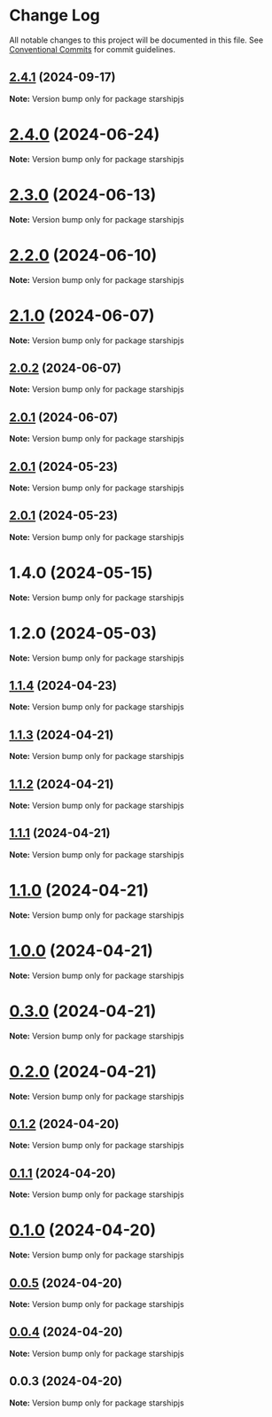 # Change Log

All notable changes to this project will be documented in this file.
See [Conventional Commits](https://conventionalcommits.org) for commit guidelines.

## [2.4.1](https://github.com/cosmology-tech/starship/compare/starshipjs@2.4.0...starshipjs@2.4.1) (2024-09-17)

**Note:** Version bump only for package starshipjs

# [2.4.0](https://github.com/cosmology-tech/starship/compare/starshipjs@2.3.0...starshipjs@2.4.0) (2024-06-24)

**Note:** Version bump only for package starshipjs

# [2.3.0](https://github.com/cosmology-tech/starship/compare/starshipjs@2.2.0...starshipjs@2.3.0) (2024-06-13)

**Note:** Version bump only for package starshipjs

# [2.2.0](https://github.com/cosmology-tech/starship/compare/starshipjs@2.1.0...starshipjs@2.2.0) (2024-06-10)

**Note:** Version bump only for package starshipjs

# [2.1.0](https://github.com/cosmology-tech/starship/compare/starshipjs@2.0.2...starshipjs@2.1.0) (2024-06-07)

**Note:** Version bump only for package starshipjs

## [2.0.2](https://github.com/cosmology-tech/starship/compare/starshipjs@2.0.1...starshipjs@2.0.2) (2024-06-07)

**Note:** Version bump only for package starshipjs

## [2.0.1](https://github.com/cosmology-tech/starship/compare/starshipjs@2.0.1...starshipjs@2.0.1) (2024-06-07)

**Note:** Version bump only for package starshipjs

## [2.0.1](https://github.com/cosmology-tech/starship/compare/starshipjs@1.4.0...starshipjs@2.0.1) (2024-05-23)

**Note:** Version bump only for package starshipjs

## [2.0.1](https://github.com/cosmology-tech/starship/compare/starshipjs@1.4.0...starshipjs@2.0.1) (2024-05-23)

**Note:** Version bump only for package starshipjs

# 1.4.0 (2024-05-15)

**Note:** Version bump only for package starshipjs

# 1.2.0 (2024-05-03)

**Note:** Version bump only for package starshipjs

## [1.1.4](https://github.com/cosmology-tech/starshipjs/compare/starshipjs@1.1.3...starshipjs@1.1.4) (2024-04-23)

**Note:** Version bump only for package starshipjs

## [1.1.3](https://github.com/cosmology-tech/starshipjs/compare/starshipjs@1.1.2...starshipjs@1.1.3) (2024-04-21)

**Note:** Version bump only for package starshipjs

## [1.1.2](https://github.com/cosmology-tech/starshipjs/compare/starshipjs@1.1.1...starshipjs@1.1.2) (2024-04-21)

**Note:** Version bump only for package starshipjs

## [1.1.1](https://github.com/cosmology-tech/starshipjs/compare/starshipjs@1.1.0...starshipjs@1.1.1) (2024-04-21)

**Note:** Version bump only for package starshipjs

# [1.1.0](https://github.com/cosmology-tech/starshipjs/compare/starshipjs@1.0.0...starshipjs@1.1.0) (2024-04-21)

**Note:** Version bump only for package starshipjs

# [1.0.0](https://github.com/cosmology-tech/starshipjs/compare/starshipjs@0.3.0...starshipjs@1.0.0) (2024-04-21)

**Note:** Version bump only for package starshipjs

# [0.3.0](https://github.com/cosmology-tech/starshipjs/compare/starshipjs@0.2.0...starshipjs@0.3.0) (2024-04-21)

**Note:** Version bump only for package starshipjs

# [0.2.0](https://github.com/cosmology-tech/starshipjs/compare/starshipjs@0.1.2...starshipjs@0.2.0) (2024-04-21)

**Note:** Version bump only for package starshipjs

## [0.1.2](https://github.com/cosmology-tech/starshipjs/compare/starshipjs@0.1.1...starshipjs@0.1.2) (2024-04-20)

**Note:** Version bump only for package starshipjs

## [0.1.1](https://github.com/cosmology-tech/starshipjs/compare/starshipjs@0.1.0...starshipjs@0.1.1) (2024-04-20)

**Note:** Version bump only for package starshipjs

# [0.1.0](https://github.com/cosmology-tech/starshipjs/compare/starshipjs@0.0.5...starshipjs@0.1.0) (2024-04-20)

**Note:** Version bump only for package starshipjs

## [0.0.5](https://github.com/cosmology-tech/starshipjs/compare/starshipjs@0.0.4...starshipjs@0.0.5) (2024-04-20)

**Note:** Version bump only for package starshipjs

## [0.0.4](https://github.com/cosmology-tech/starshipjs/compare/starshipjs@0.0.3...starshipjs@0.0.4) (2024-04-20)

**Note:** Version bump only for package starshipjs

## 0.0.3 (2024-04-20)

**Note:** Version bump only for package starshipjs
